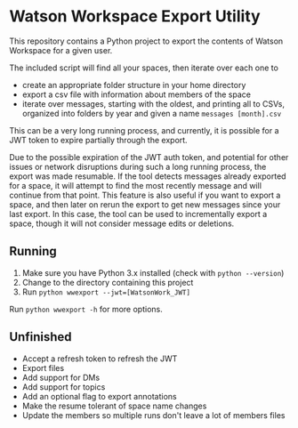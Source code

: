 # Watson Workspace Export Utility

This repository contains a Python project to export the contents of Watson Workspace for a given user.

The included script will find all your spaces, then iterate over each one to
- create an appropriate folder structure in your home directory
- export a csv file with information about members of the space
- iterate over messages, starting with the oldest, and printing all to CSVs, organized into folders by year and given a name `messages [month].csv`

This can be a very long running process, and currently, it is possible for a JWT token to expire partially through the export.

Due to the possible expiration of the JWT auth token, and potential for other issues or network disruptions during such a long running process, the export was made resumable. If the tool detects messages already exported for a space, it will attempt to find the most recently message and will continue from that point. This feature is also useful if you want to export a space, and then later on rerun the export to get new messages since your last export. In this case, the tool can be used to incrementally export a space, though it will not consider message edits or deletions.

## Running

1. Make sure you have Python 3.x installed (check with `python --version`)
2. Change to the directory containing this project
3. Run `python wwexport --jwt=[WatsonWork_JWT]`

Run `python wwexport -h` for more options.

## Unfinished

- Accept a refresh token to refresh the JWT
- Export files
- Add support for DMs
- Add support for topics
- Add an optional flag to export annotations
- Make the resume tolerant of space name changes
- Update the members so multiple runs don't leave a lot of members files
